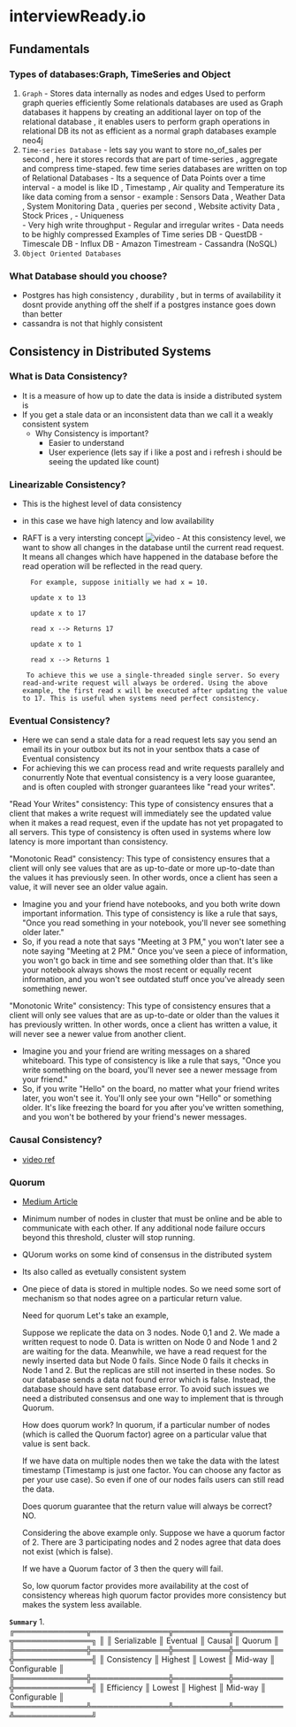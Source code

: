 # interviewReady.io
## Fundamentals
### Types of databases:Graph, TimeSeries and Object
1. `Graph` - Stores data internally as nodes and edges 
           Used to perform graph queries efficiently
           Some relationals databases are used as Graph databases it happens by creating an additional layer on top of the relational database , it enables users to perform graph operations in relational DB 
           its not as efficient as a normal graph databases example neo4j
2. `Time-series Database` - lets say you want to store no_of_sales per second , here it stores records that are part of time-series ,
           aggregate and compress time-staped. 
           few time series databases are written on top of Relational Databases 
           - Its a sequence of Data Points over a time interval 
           -  a model is like ID , Timestamp , Air quality and Temperature its like data coming from a sensor 
           - example : Sensors Data , Weather Data , System Monitoring Data , queries per second , Website activity Data , Stock Prices , 
              - Uniqueness  
                 - Very high write throughput
                 - Regular and irregular writes
                 - Data needs to be highly compressed
            Examples of Time series DB
              - QuestDB
              - Timescale DB
              - Influx DB
              - Amazon Timestream
              - Cassandra (NoSQL)  
3. `Object Oriented Databases`

### What Database should you choose?
- Postgres has high consistency , durability , but in terms of availability it dosnt provide anything off the shelf if a postgres instance goes down than better 
- cassandra is not that highly consistent 

## Consistency in Distributed Systems
### What is Data Consistency?
- It is a measure of how up to date the data is inside a distributed system is 
- If you get a stale data or an inconsistent data than we call it a weakly consistent system 
   - Why Consistency is important?
     - Easier to understand
     - User experience (lets say if i like a post and i refresh i should be seeing the updated like count)
     
### Linearizable Consistency?
- This is the highest level of data consistency 
- in this case we have high latency and low availability 
- RAFT is a very intersting concept ![video](https://youtu.be/IujMVjKvWP4)
        - At this consistency level, we want to show all changes in the database until the current read request. It means all changes which have happened in the database before the read operation will be reflected in the read query. 

        For example, suppose initially we had x = 10. 

        update x to 13 

        update x to 17 

        read x --> Returns 17

        update x to 1 

        read x --> Returns 1 

       To achieve this we use a single-threaded single server. So every read-and-write request will always be ordered. Using the above example, the first read x will be executed after updating the value to 17. This is useful when systems need perfect consistency. 
### Eventual Consistency?
- Here we can send a stale data for a read request lets say you send an email its in your outbox but its not in your sentbox thats a case of Eventual consistency
- For achieving this we can process read and write requests parallely and conurrently
Note that eventual consistency is a very loose guarantee, and is often coupled with stronger guarantees like "read your writes".

"Read Your Writes" consistency: This type of consistency ensures that a client that makes a write request will immediately see the updated value when it makes a read request, even if the update has not yet propagated to all servers. This type of consistency is often used in systems where low latency is more important than consistency.

"Monotonic Read" consistency: This type of consistency ensures that a client will only see values that are as up-to-date or more up-to-date than the values it has previously seen. In other words, once a client has seen a value, it will never see an older value again.
   - Imagine you and your friend have notebooks, and you both write down important information. This type of consistency is like a rule that says, "Once you read something in your notebook, you'll never see something older later."
   - So, if you read a note that says "Meeting at 3 PM," you won't later see a note saying "Meeting at 2 PM." Once you've seen a piece of information, you won't go back in time and see something older than that. It's like your notebook always shows the most recent or equally recent information, and you won't see outdated stuff once you've already seen something newer.

"Monotonic Write" consistency: This type of consistency ensures that a client will only see values that are as up-to-date or older than the values it has previously written. In other words, once a client has written a value, it will never see a newer value from another client.
   - Imagine you and your friend are writing messages on a shared whiteboard. This type of consistency is like a rule that says, "Once you write something on the board, you'll never see a newer message from your friend."
   - So, if you write "Hello" on the board, no matter what your friend writes later, you won't see it. You'll only see your own "Hello" or something older. It's like freezing the board for you after you've written something, and you won't be bothered by your friend's newer messages.
### Causal Consistency?
- [video ref](https://youtu.be/9YTDvPjWLLM)
### Quorum
- [Medium Article](https://medium.com/@sunny_81705/quorum-in-distributed-systems-37cbe17aae88)
- Minimum number of nodes in cluster that must be online and be able to communicate with each other. If any additional node failure occurs beyond this threshold, cluster will stop running.
- QUorum works on some kind of consensus in the distributed system 
- Its also called as evetually consistent system 
-  One piece of data is stored in multiple nodes. So we need some sort of mechanism so that nodes agree on a particular return value.

    Need for quorum
    Let's take an example,

    Suppose we replicate the data on 3 nodes. Node 0,1 and 2.
    We made a written request to node 0. Data is written on Node 0 and Node 1 and 2 are waiting for the data.
    Meanwhile, we have a read request for the newly inserted data but Node 0 fails.
    Since Node 0 fails it checks in Node 1 and 2. But the replicas are still not inserted in these nodes.
    So our database sends a data not found error which is false.
    Instead, the database should have sent database error.
    To avoid such issues we need a distributed consensus and one way to implement that is through Quorum.

    How does quorum work?
    In quorum, if a particular number of nodes (which is called the Quorum factor) agree on a particular value that value is sent back.

    If we have data on multiple nodes then we take the data with the latest timestamp (Timestamp is just one factor. You can choose any factor as per your use case). So even if one of our nodes fails users can still read the data.

    Does quorum guarantee that the return value will always be correct? NO.

    Considering the above example only. Suppose we have a quorum factor of 2. There are 3 participating nodes and 2 nodes agree that data does not exist (which is false).

    If we have a Quorum factor of 3 then the query will fail.

    So, low quorum factor provides more availability at the cost of consistency whereas high quorum factor provides more consistency but makes the system less available.



**`Summary`**
      1.    ╔═════════════╦══════════════╦══════════╦═════════╦══════════════╗
      ║             ║ Serializable ║ Eventual ║ Causal  ║ Quorum       ║
      ╠═════════════╬══════════════╬══════════╬═════════╬══════════════╣
      ║ Consistency ║ Highest      ║ Lowest   ║ Mid-way ║ Configurable ║
      ╠═════════════╬══════════════╬══════════╬═════════╬══════════════╣
      ║ Efficiency  ║ Lowest       ║ Highest  ║ Mid-way ║ Configurable ║
      ╚═════════════╩══════════════╩══════════╩═════════╩══════════════╝
    